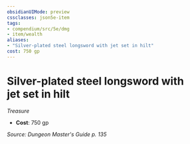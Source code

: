 ```yaml
---
obsidianUIMode: preview
cssclasses: json5e-item
tags:
- compendium/src/5e/dmg
- item/wealth
aliases: 
- "Silver-plated steel longsword with jet set in hilt"
cost: 750 gp
---
```

# Silver-plated steel longsword with jet set in hilt
*Treasure*  

- **Cost**: 750 gp

*Source: Dungeon Master's Guide p. 135*